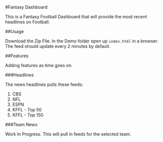 #Fantasy Dashboard

This is a Fantasy Football Dashboard that will provide the most recent headlines on Football.

##Usage

Download the Zip File. In the Demo folder open up `index.html` in a browser. The feed should update every 2 minutes by default.

##Features

Adding features as time goes on.

###Headlines

The news headlines pulls these feeds:

1. CBS
2. NFL
3. ESPN
4. KFFL - Top 50
5. KFFL - Top 150

###Team News

Work In Progress. This will pull in feeds for the selected team.